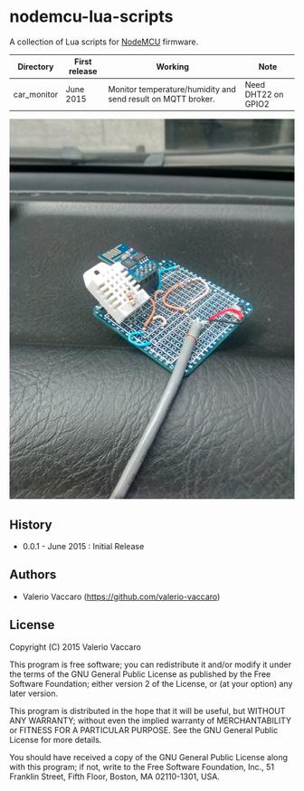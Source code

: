 # nodemcu-lua-scripts
A collection of Lua scripts for [NodeMCU](http://nodemcu.com/index_en.html) firmware.

| Directory       | First release | Working                                                        | Note                                                 |
|-----------------|---------------|----------------------------------------------------------------|------------------------------------------------------|
| car_monitor     | June 2015     | Monitor temperature/humidity and send result on MQTT broker.   | Need DHT22 on GPIO2                                  | 

![car_monitor](https://github.com/valerio-vaccaro/nodemcu-lua-scripts/blob/master/photos/IMG_20150525_150129.jpg)

## History
- 0.0.1 - June 2015 : Initial Release

## Authors
* Valerio Vaccaro (https://github.com/valerio-vaccaro)

## License
Copyright (C) 2015  Valerio Vaccaro

This program is free software; you can redistribute it and/or
modify it under the terms of the GNU General Public License
as published by the Free Software Foundation; either version 2
of the License, or (at your option) any later version.

This program is distributed in the hope that it will be useful,
but WITHOUT ANY WARRANTY; without even the implied warranty of
MERCHANTABILITY or FITNESS FOR A PARTICULAR PURPOSE.  See the
GNU General Public License for more details.

You should have received a copy of the GNU General Public License
along with this program; if not, write to the Free Software
Foundation, Inc., 51 Franklin Street, Fifth Floor, Boston, MA  02110-1301, USA.